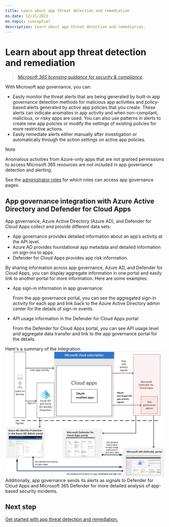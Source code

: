 ```yaml
---
title: Learn about app threat detection and remediation
ms.date: 12/21/2022
ms.topic: conceptual
description: Learn about app threat detection and remediation.
---
```


# Learn about app threat detection and remediation

>*[Microsoft 365 licensing guidance for security & compliance](/office365/servicedescriptions/microsoft-365-service-descriptions/microsoft-365-tenantlevel-services-licensing-guidance/microsoft-365-security-compliance-licensing-guidance).*

With Microsoft app governance, you can:

- Easily monitor the threat alerts that are being generated by built-in app governance detection methods for malicious app activities and policy-based alerts generated by active app policies that you create. These alerts can indicate anomalies in app activity and when non-compliant, malicious, or risky apps are used.  You can also use patterns in alerts to create new app policies or modify the settings of existing policies for more restrictive actions.
- Easily remediate alerts either manually after investigation or automatically through the action settings on active app policies.

>[!Note]
>Anomalous activities from Azure-only apps that are not granted permissions to access Microsoft 365 resources are not included in app governance detection and alerting.
>

See the [administrator roles](app-governance-get-started.md#roles) for which roles can access app governance pages.

## App governance integration with Azure Active Directory and Defender for Cloud Apps

App governance, Azure Active Directory (Azure AD), and Defender for Cloud Apps collect and provide different data sets:

- App governance provides detailed information about an app’s activity at the API level.
- Azure AD provides foundational app metadata and detailed information on sign-ins to apps.
- Defender for Cloud Apps provides app risk information.

By sharing information across app governance, Azure AD, and Defender for Cloud Apps, you can display aggregate information in one portal and easily link to another portal for more information. Here are some examples:

- App sign-in information in app governance:

  From the app governance portal, you can see the aggregated sign-in activity for each app and link back to the Azure Active Directory admin center for the details of sign-in events.

- API usage information in the Defender for Cloud Apps portal:

  From the Defender for Cloud Apps portal, you can see API usage level and aggregate data transfer and link to the app governance portal for the details.

Here's a summary of the integration.
![The integration of app governance with Azure AD and Defender for Cloud Apps.](media/app-governance-detect-remediate-overview/app-governance-add-on-arch1.png)
Additionally, app governance sends its alerts as signals to Defender for Cloud Apps and Microsoft 365 Defender for more detailed analysis of app-based security incidents.

<!--

CFA #3 Scenario 1:  As an admin, I can investigate alerts associated to my M365 apps through MAPG.
CFA #3 Scenario 2: As an admin, I can manually remediate 
CFA #3 Scenario 3: As an admin, I can configure policies to perform automatic 
-->

## Next step

[Get started with app threat detection and remediation.](app-governance-detect-remediate-get-started.md)

